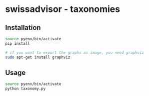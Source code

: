 # swissadvisor - taxonomies

## Installation

```bash
source pyenv/bin/activate
pip install

# if you want to export the graphs as image, you need graphviz
sudo apt-get install graphviz
```


## Usage


```bash
source pyenv/bin/activate
python taxonomy.py
```
